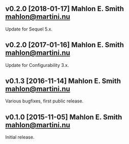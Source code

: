 ## v0.2.0 [2018-01-17] Mahlon E. Smith <mahlon@martini.nu>

Update for Sequel 5.x.


## v0.2.0 [2017-01-16] Mahlon E. Smith <mahlon@martini.nu>

Update for Configurability 3.x.


## v0.1.3 [2016-11-14] Mahlon E. Smith <mahlon@martini.nu>

Various bugfixes, first public release.


## v0.1.0 [2015-11-05] Mahlon E. Smith <mahlon@martini.nu>

Initial release.

